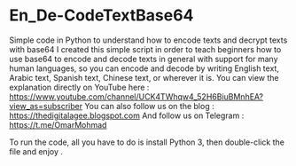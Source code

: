 # En_De-CodeTextBase64
Simple code in Python to understand how to encode texts and decrypt texts with base64
I created this simple script in order to teach beginners how to use base64 to encode and decode texts in general with support for many human languages, so you can encode and decode by writing English text, Arabic text, Spanish text, Chinese text, or wherever it is.
You can view the explanation directly on YouTube here : https://www.youtube.com/channel/UCK4TWhqw4_52H6BiuBMnhEA?view_as=subscriber
You can also follow us on the blog : https://thedigitalagee.blogspot.com
And follow us on Telegram : https://t.me/OmarMohmad

To run the code, all you have to do is install Python 3, then double-click the file and enjoy .
